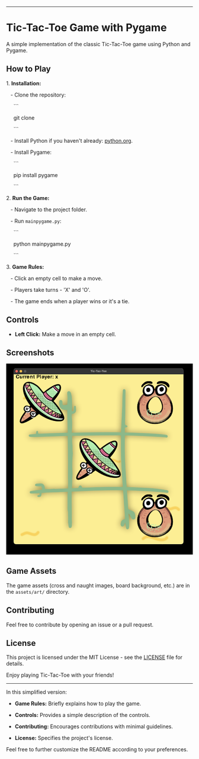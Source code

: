 
---

# Tic-Tac-Toe Game with Pygame

A simple implementation of the classic Tic-Tac-Toe game using Python and Pygame.

## How to Play

1\. **Installation:**

   - Clone the repository:

     ```

     git clone <repository-url>

     ```

   - Install Python if you haven't already: [python.org](https://www.python.org/downloads/).

   - Install Pygame:

     ```

     pip install pygame

     ```

2\. **Run the Game:**

   - Navigate to the project folder.

   - Run `mainpygame.py`:

     ```

     python mainpygame.py

     ```

3\. **Game Rules:**

   - Click an empty cell to make a move.

   - Players take turns - 'X' and 'O'.

   - The game ends when a player wins or it's a tie.

## Controls

- **Left Click:** Make a move in an empty cell.

## Screenshots

![Game Screenshot](ss.png)

## Game Assets

The game assets (cross and naught images, board background, etc.) are in the `assets/art/` directory.

## Contributing

Feel free to contribute by opening an issue or a pull request.

## License

This project is licensed under the MIT License - see the [LICENSE](LICENSE) file for details.

Enjoy playing Tic-Tac-Toe with your friends!

---

In this simplified version:

- **Game Rules:** Briefly explains how to play the game.

- **Controls:** Provides a simple description of the controls.

- **Contributing:** Encourages contributions with minimal guidelines.

- **License:** Specifies the project's license.

Feel free to further customize the README according to your preferences.

